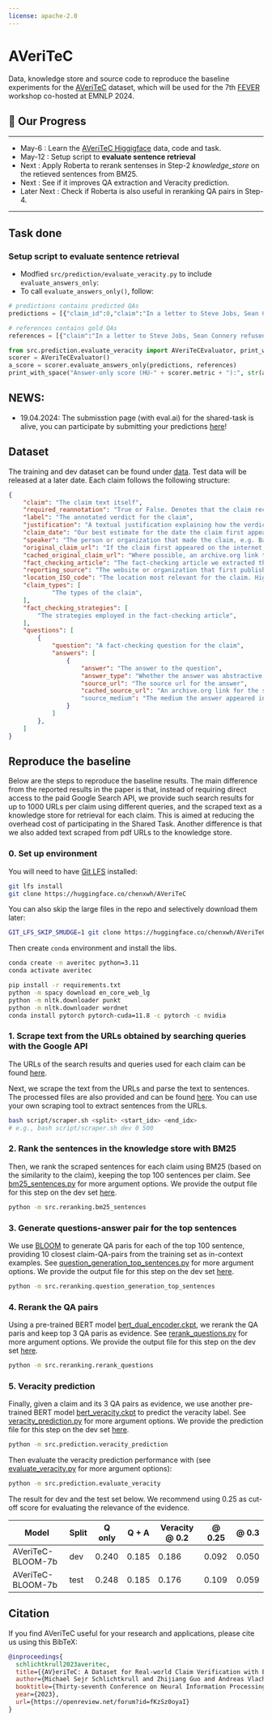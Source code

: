 ```yaml
---
license: apache-2.0
---
```


# AVeriTeC

Data, knowledge store and source code to reproduce the baseline experiments for the [AVeriTeC](https://arxiv.org/abs/2305.13117) dataset, which will be used for the 7th [FEVER](https://fever.ai/) workshop co-hosted at EMNLP 2024.

## :rocket: Our Progress
<hr>

+ May-6  : Learn the [AVeriTeC Higgigface](https://huggingface.co/chenxwh/AVeriTeC) data, code and task.
+ May-12 : Setup script to **evaluate sentence retrieval**
+ Next : Apply Roberta to rerank sentenses in Step-2 *knowledge_store* on the retieved sentences from BM25.
+ Next : See if it improves QA extraction and Veracity prediction.
+ Later Next : Check if Roberta is also useful in reranking QA pairs in Step-4.

<hr>

## Task done

  ### Setup script to evaluate sentence retrieval
   * Modfied `src/prediction/evaluate_veracity.py` to include `evaluate_answers_only`:
   * To call `evaluate_answers_only()`, follow:

   ```python
   # predictions contains predicted QAs
   predictions = [{"claim_id":0,"claim":"In a letter to Steve Jobs, Sean Connery refused to appear in an apple commercial.","evidence":[{"question":"Did Sean connery send a fake letter about real Steve jobs?","answer":"Also, fake Sean Connery sent a letter to Real Steve Jobs.","url":"https://www.nbcnews.com/news/world/pre-caffeine-tech-apple-gossip-smart-pugs-flna122578"},{"question":"Did President Trump tell the truth about the fake letter to Apple CEO Steve Job Jobs Jobs  Question answer:  Yes, Trump said it was fake.?","answer":"Thanks to the confluence of my interests and the fact that it’s funny as hell, I’ve been inundated with email regarding Scoopertino’s fake 1998 letter from Sean Connery to Steve Jobs.","url":"https://maclalala2.wordpress.com/2011/06/24/%E3%81%9F%E3%81%8B%E3%81%8C%E3%82%B3%E3%83%B3%E3%83%94%E3%83%A5%E3%83%BC%E3%82%BF%E3%82%BB%E3%83%BC%E3%83%AB%E3%82%B9%E3%83%9E%E3%83%B3%E3%81%AE%E3%81%9F%E3%82%81%E3%81%AB%E3%82%B8%E3%82%A7%E3%83%BC/"},{"question":"Did Steve Job send a letter of refusal to a movie called James Bond?","answer":"First, the bad news. Sean Connery never actually sent a typewritten letter to Steve Jobs in 1998 refusing to be in an Apple ad.","url":"https://www.cnet.com/culture/fake-sean-connery-letter-to-steve-jobs-goes-viral/"}],"pred_label":"Conflicting Evidence/Cherrypicking"}]

   # references contains gold QAs
   references = [{"claim":"In a letter to Steve Jobs, Sean Connery refused to appear in an apple commercial.","required_reannotation":"false","label":"Refuted","justification":"The answer and sources show that the claim was published in a fake news site so the claim is refuted.","claim_date":"31-10-2020","speaker":"null","original_claim_url":"null","fact_checking_article":"https://web.archive.org/web/20201130144023/https://checkyourfact.com/2020/11/03/fact-check-sean-connery-letter-steve-jobs-apple-1998/","reporting_source":"Facebook","location_ISO_code":"null","claim_types":["Event/Property Claim"],"fact_checking_strategies":["Written Evidence"],"questions":[{"question":"Where was the claim first published","answers":[{"answer":"It was first published on Sccopertino","answer_type":"Abstractive","source_url":"https://web.archive.org/web/20201129141238/https://scoopertino.com/exposed-the-imac-disaster-that-almost-was/","source_medium":"Web text","cached_source_url":"https://web.archive.org/web/20201129141238/https://scoopertino.com/exposed-the-imac-disaster-that-almost-was/"}]},{"question":"What kind of website is Scoopertino","answers":[{"answer":"Scoopertino is an imaginary news organization devoted to ferreting out the most relevant stories in the world of Apple, whether or not they actually occurred - says their about page","answer_type":"Extractive","source_url":"https://web.archive.org/web/20201202085933/https://scoopertino.com/about-scoopertino/","source_medium":"Web text","cached_source_url":"https://web.archive.org/web/20201202085933/https://scoopertino.com/about-scoopertino/"}]}],"cached_original_claim_url":"null"}]

   from src.prediction.evaluate_veracity import AVeriTeCEvaluator, print_with_space
   scorer = AVeriTeCEvaluator()
   a_score = scorer.evaluate_answers_only(predictions, references)
   print_with_space("Answer-only score (HU-" + scorer.metric + "):", str(a_score))

   ```

## NEWS:
 - 19.04.2024: The submisstion page (with eval.ai) for the shared-task is alive, you can participate by submitting your predictions [here](https://eval.ai/web/challenges/challenge-page/2285/overview)!

## Dataset
The training and dev dataset can be found under [data](https://huggingface.co/chenxwh/AVeriTeC/tree/main/data). Test data will be released at a later date. Each claim follows the following structure:
```json
{
    "claim": "The claim text itself",
    "required_reannotation": "True or False. Denotes that the claim received a second round of QG-QA and quality control annotation.",
    "label": "The annotated verdict for the claim",
    "justification": "A textual justification explaining how the verdict was reached from the question-answer pairs.",
    "claim_date": "Our best estimate for the date the claim first appeared",
    "speaker": "The person or organization that made the claim, e.g. Barrack Obama, The Onion.",
    "original_claim_url": "If the claim first appeared on the internet, a url to the original location",
    "cached_original_claim_url": "Where possible, an archive.org link to the original claim url",
    "fact_checking_article": "The fact-checking article we extracted the claim from",
    "reporting_source": "The website or organization that first published the claim, e.g. Facebook, CNN.",
    "location_ISO_code": "The location most relevant for the claim. Highly useful for search.",
    "claim_types": [
            "The types of the claim",
    ],
    "fact_checking_strategies": [
        "The strategies employed in the fact-checking article",
    ],
    "questions": [
        {
            "question": "A fact-checking question for the claim",
            "answers": [
                {
                    "answer": "The answer to the question",
                    "answer_type": "Whether the answer was abstractive, extractive, boolean, or unanswerable",
                    "source_url": "The source url for the answer",
                    "cached_source_url": "An archive.org link for the source url"
                    "source_medium": "The medium the answer appeared in, e.g. web text, a pdf, or an image.",
                }
            ]
        },
    ]
}
```

## Reproduce the baseline

Below are the steps to reproduce the baseline results. The main difference from the reported results in the paper is that, instead of requiring direct access to the paid Google Search API, we provide such search results for up to 1000 URLs per claim using different queries, and the scraped text as a knowledge store for retrieval for each claim. This is aimed at reducing the overhead cost of participating in the Shared Task. Another difference is that we also added text scraped from pdf URLs to the knowledge store.


### 0. Set up environment

You will need to have [Git LFS](https://git-lfs.com/) installed:
```bash
git lfs install
git clone https://huggingface.co/chenxwh/AVeriTeC
```
You can also skip the large files in the repo and selectively download them later:
```bash
GIT_LFS_SKIP_SMUDGE=1 git clone https://huggingface.co/chenxwh/AVeriTeC
```
Then create `conda` environment and install the libs.

```bash
conda create -n averitec python=3.11
conda activate averitec

pip install -r requirements.txt
python -m spacy download en_core_web_lg
python -m nltk.downloader punkt
python -m nltk.downloader wordnet
conda install pytorch pytorch-cuda=11.8 -c pytorch -c nvidia
```

### 1. Scrape text from the URLs obtained by searching queries with the Google API

The URLs of the search results and queries used for each claim can be found [here](https://huggingface.co/chenxwh/AVeriTeC/tree/main/data_store/urls).

 Next, we scrape the text from the URLs and parse the text to sentences. The processed files are also provided and can be found [here](https://huggingface.co/chenxwh/AVeriTeC/tree/main/data_store/knowledge_store). You can use your own scraping tool to extract sentences from the URLs.

```bash
bash script/scraper.sh <split> <start_idx> <end_idx>
# e.g., bash script/scraper.sh dev 0 500
```

### 2. Rank the sentences in the knowledge store with BM25
Then, we rank the scraped sentences for each claim using BM25 (based on the similarity to the claim), keeping the top 100 sentences per claim.
See [bm25_sentences.py](https://huggingface.co/chenxwh/AVeriTeC/blob/main/src/reranking/bm25_sentences.py) for more argument options. We provide the output file for this step on the dev set [here](https://huggingface.co/chenxwh/AVeriTeC/blob/main/data_store/dev_top_k_sentences.json).
```bash
python -m src.reranking.bm25_sentences
```

### 3. Generate questions-answer pair for the top sentences
We use [BLOOM](https://huggingface.co/bigscience/bloom-7b1) to generate QA paris for each of the top 100 sentence, providing 10 closest claim-QA-pairs from the training set as in-context examples. See [question_generation_top_sentences.py](https://huggingface.co/chenxwh/AVeriTeC/blob/main/src/reranking/question_generation_top_sentences.py) for more argument options. We provide the output file for this step on the dev set [here](https://huggingface.co/chenxwh/AVeriTeC/blob/main/data_store/dev_top_k_qa.json).
```bash
python -m src.reranking.question_generation_top_sentences
```

### 4. Rerank the QA pairs
Using a pre-trained BERT model [bert_dual_encoder.ckpt](https://huggingface.co/chenxwh/AVeriTeC/blob/main/pretrained_models/bert_dual_encoder.ckpt), we rerank the QA paris and keep top 3 QA paris as evidence. See [rerank_questions.py](https://huggingface.co/chenxwh/AVeriTeC/blob/main/src/reranking/rerank_questions.py) for more argument options. We provide the output file for this step on the dev set [here](https://huggingface.co/chenxwh/AVeriTeC/blob/main/data_store/dev_top_3_rerank_qa.json).
```bash
python -m src.reranking.rerank_questions
```


### 5. Veracity prediction
Finally, given a claim and its 3 QA pairs as evidence, we use another pre-trained BERT model [bert_veracity.ckpt](https://huggingface.co/chenxwh/AVeriTeC/blob/main/pretrained_models/bert_veracity.ckpt) to predict the veracity label. See [veracity_prediction.py](https://huggingface.co/chenxwh/AVeriTeC/blob/main/src/prediction/veracity_prediction.py) for more argument options. We provide the prediction file for this step on the dev set [here](https://huggingface.co/chenxwh/AVeriTeC/blob/main/data_store/dev_veracity_prediction.json).
```bash
python -m src.prediction.veracity_prediction
```

Then evaluate the veracity prediction performance with (see [evaluate_veracity.py](https://huggingface.co/chenxwh/AVeriTeC/blob/main/src/prediction/evaluate_veracity.py) for more argument options):
```bash
python -m src.prediction.evaluate_veracity
```

The result for dev and the test set below. We recommend using 0.25 as cut-off score for evaluating the relevance of the evidence.

| Model             | Split	| Q only | Q + A | Veracity @ 0.2 | @ 0.25 | @ 0.3 |
|-------------------|-------|--------|-------|----------------|--------|-------|
| AVeriTeC-BLOOM-7b | dev	|  0.240 | 0.185 | 	    0.186     |  0.092 | 0.050 |
| AVeriTeC-BLOOM-7b | test	|  0.248 | 0.185 |  	0.176     |  0.109 | 0.059 |

## Citation
If you find AVeriTeC useful for your research and applications, please cite us using this BibTeX:
```bibtex
@inproceedings{
  schlichtkrull2023averitec,
  title={{AV}eriTeC: A Dataset for Real-world Claim Verification with Evidence from the Web},
  author={Michael Sejr Schlichtkrull and Zhijiang Guo and Andreas Vlachos},
  booktitle={Thirty-seventh Conference on Neural Information Processing Systems Datasets and Benchmarks Track},
  year={2023},
  url={https://openreview.net/forum?id=fKzSz0oyaI}
}
```
